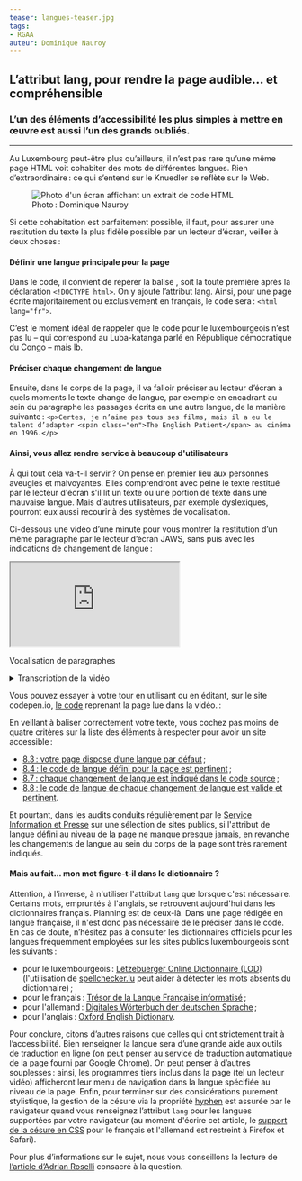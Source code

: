 ```yaml
---
teaser: langues-teaser.jpg
tags:
- RGAA
auteur: Dominique Nauroy
---
```

<h2>L’attribut lang, pour rendre la page audible... et compréhensible</h2>
<h3>L’un des éléments d’accessibilité les plus simples à mettre en œuvre est aussi l’un des grands oubliés.</h3>
<hr>
<div class="intro">
    <p>Au Luxembourg peut-être plus qu’ailleurs, il n’est pas rare qu’une même page HTML voit cohabiter des mots de différentes langues. Rien d’extraordinaire&#8239;: ce qui s’entend sur le Knuedler se reflète sur le Web.</p>
</div>
<figure role="group" aria-label="Photo: Dominique Nauroy" class="pic">
    <img src="../../../../content/news/img/langues.jpg" alt="Photo d'un écran affichant un extrait de code HTML">
    <figcaption>Photo&#8239;: Dominique Nauroy</figcaption>
</figure>
<p>Si cette cohabitation est parfaitement possible, il faut, pour assurer une restitution du texte la plus fidèle possible par un lecteur d’écran, veiller à deux choses&#8239;:</p>
<h4>Définir une langue principale pour la page</h4>
<p>Dans le code, il convient de repérer la balise <html>, soit la toute première après la déclaration <code>&lt;!DOCTYPE html&gt;</code>. On y ajoute l’attribut lang. Ainsi, pour une page écrite majoritairement ou exclusivement en français, le code sera&#8239;: <code>&lt;html lang="fr"&gt;</code>.</p>
<p>C’est le moment idéal de rappeler que le code pour le luxembourgeois n’est pas lu – qui correspond au Luba-katanga parlé en République démocratique du Congo – mais lb.</p>
<h4>Préciser chaque changement de langue</h4>
<p>Ensuite, dans le corps de la page, il va falloir préciser au lecteur d’écran à quels moments le texte change de langue, par exemple en encadrant au sein du paragraphe les passages écrits en une autre langue, de la manière suivante&#8239;: <code>&lt;p&gt;Certes, je n’aime pas tous ses films, mais il a eu le talent d’adapter &lt;span class="en"&gt;The English Patient&lt;/span&gt; au cinéma en 1996.&lt;/p&gt;</code></p>
<h4>Ainsi, vous allez rendre service à beaucoup d'utilisateurs</h4>
<p>À qui tout cela va-t-il servir&#8239;? On pense en premier lieu aux personnes aveugles et malvoyantes. Elles comprendront avec peine le texte restitué par le lecteur d'écran s'il lit un texte ou une portion de texte dans une mauvaise langue. Mais d'autres utilisateurs, par exemple dyslexiques, pourront eux aussi recourir à des systèmes de vocalisation.</p>
<p>Ci-dessous une vidéo d’une minute pour vous montrer la restitution d’un même paragraphe par le lecteur d’écran JAWS, sans puis avec les indications de changement de langue&#8239;:</p>
<div class="video-parent-container">
    <div class="video-container">
        <iframe src="https://www.youtube.com/embed/6SEKfe__fyk" title="Prise en compte des indications de changement de langue par un lecteur d'écran" allow="accelerometer; autoplay; clipboard-write; encrypted-media; gyroscope; picture-in-picture; web-share" allowfullscreen></iframe>
    </div>
    <p class="video-desc">Vocalisation de paragraphes</p>
</div>
<details>
    <summary>
        Transcription de la vidéo
    </summary>
    <p>Sans indication de changement de langue dans le code</p>
    <p>De toute façon, dit Juliette, c’est ça ou une joint-venture. Je lui conseille de veiller aux lanceurs d’alerte. Elle referme Night flight, fixe son regard sur la photo des Twin Towers et elle évacue : non mais what's going on dear ? Antoine n’est plus whistleblower. De toute façon qui viendra fouiner sur un Health Data Hub ? Je m’insurge : la sécurité, c’est pas un nice to have, c’est un must have. Elle ignore, préfère partir en chantant Once there were two knights and maidens. They'd walk together. Out in the gardens. In all kinds of weather.</p>
    <p>Avec indication de changement de langue dans le code</p>
    <p>De toute façon, dit Juliette, c’est ça ou une <span lang="en">joint-venture</span>. Je lui conseille de veiller aux lanceurs d’alerte. Elle referme <span lang="en">Night flight</span>, fixe son regard sur la photo des <span lang="en">Twin Towers</span> et elle évacue : non mais <span lang="en">what's going on dear?</span> Antoine n’est plus <span lang="en">whistleblower</span>. De toute façon qui viendra fouiner sur un <span lang="en">Health Data Hub?</span> Je m’insurge : la sécurité, c’est pas un <span lang="en">nice to have</span>, c’est un <span lang="en">must have</span>. Elle ignore, préfère partir en chantant <span lang="en">Once there were two knights and maidens. They'd walk together. Out in the gardens. In all kinds of weather.</span></p>
</details>
<p>Vous pouvez essayer à votre tour en utilisant ou en éditant, sur le site codepen.io, <a href="https://codepen.io/dnauroy/pen/vYvVPdO">le code</a> reprenant la page lue dans la vidéo.&#8239;:</p>

<p>En veillant à baliser correctement votre texte, vous cochez pas moins de quatre critères sur la liste des éléments à respecter pour avoir un site accessible&#8239;: </p>
<ul>
    <li><a href="../rgaa4.1.2/criteres.html#crit-8-3">8.3&#8239;: votre page dispose d’une langue par défaut</a>&#8239;;</li>
    <li><a href="../rgaa4.1.2/criteres.html#crit-8-4">8.4&#8239;: le code de langue défini pour la page est pertinent</a>&#8239;;</li>
    <li><a href="../rgaa4.1.2/criteres.html#crit-8-7">8.7&#8239;: chaque changement de langue est indiqué dans le code source</a>&#8239;;</li>
    <li><a href="../rgaa4.1.2/criteres.html#crit-8-8">8.8&#8239;: le code de langue de chaque changement de langue est valide et pertinent</a>.</li>
</ul>

<p>Et pourtant, dans les audits conduits régulièrement par le <a href="https://sip.gouvernement.lu/fr.html">Service Information et Presse</a> sur une sélection de sites publics, si l'attribut de langue défini au niveau de la page ne manque presque jamais, en revanche les changements de langue au sein du corps de la page sont très rarement indiqués.</p>

<h4>Mais au fait... mon mot figure-t-il dans le dictionnaire ?</h4>

<p>Attention, à l'inverse, à n'utiliser l'attribut <code>lang</code> que lorsque c'est nécessaire. Certains mots, empruntés à l'anglais, se retrouvent aujourd'hui dans les dictionnaires français. Planning est de ceux-là. Dans une page rédigée en langue française, il n'est donc pas nécessaire de le préciser dans le code. En cas de doute, n’hésitez pas à consulter les dictionnaires officiels pour les langues fréquemment employées sur les sites publics luxembourgeois sont les suivants&#8239;:</p>

<ul>
    <li>pour le luxembourgeois&#8239;: <a href="https://lod.lu/">Lëtzebuerger Online Dictionnaire (LOD)</a> (l'utilisation de <a href="https://spellchecker.lu/">spellchecker.lu</a> peut aider à détecter les mots absents du dictionnaire)&#8239;;</li>
    <li>pour le français&#8239;: <a href="http://atilf.atilf.fr/tlfi.htm">Trésor de la Langue Française informatisé</a>&#8239;;</li>
    <li>pour l'allemand&#8239;: <a href="https://www.dwds.de/">Digitales Wörterbuch der deutschen Sprache</a>&#8239;;</li>
    <li>pour l'anglais&#8239;: <a href="https://www.oed.com/">Oxford English Dictionary</a>.</li>
</ul>

<p>Pour conclure, citons d’autres raisons que celles qui ont strictement trait à l’accessibilité. Bien renseigner la langue sera d’une grande aide aux outils de traduction en ligne (on peut penser au service de traduction automatique de la page fourni par Google Chrome). On peut penser à d’autres souplesses&#8239;: ainsi, les programmes tiers inclus dans la page (tel un lecteur vidéo) afficheront leur menu de navigation dans la langue spécifiée au niveau de la page. Enfin, pour terminer sur des considérations purement stylistique, la gestion de la césure via la propriété <a href="https://developer.mozilla.org/en-US/docs/Web/CSS/hyphens">hyphen</a> est assurée par le navigateur quand vous renseignez l’attribut <code>lang</code> pour les langues supportées par votre navigateur (au moment d'écrire cet article, le <a href="https://developer.mozilla.org/en-US/docs/Web/CSS/hyphens#browser_compatibility">support de la césure en CSS</a> pour le français et l'allemand est restreint à Firefox et Safari).</p>

<p>Pour plus d’informations sur le sujet, nous vous conseillons la lecture de <a href="https://adrianroselli.com/2015/01/on-use-of-lang-attribute.html">l’article d’Adrian Roselli</a> consacré à la question.</p>